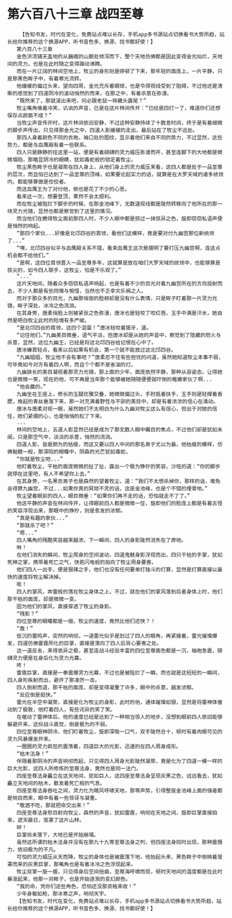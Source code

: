 # 第六百八十三章 战四至尊
        【告知书友，时代在变化，免费站点难以长存，手机app多书源站点切换看书大势所趋，站长给你推荐的这个换源APP，听书音色多、换源、找书都好使！】
       第六百八十三章
       金色洪流铺天盖地的从巍峨的山巅处倾泻而下，整个天地仿佛都是因此变得金光灿烂，天地间的灵力，也是在此时随之变得躁动沸腾。
       而在一片辽阔的林间空地上，牧尘的身形则是停顿了下来，那年轻的面庞上，一片平静，只是那黑色眸子中，有着寒光流转。
       他缓缓的偏过头来，望向四周，金光充斥着眼球，也是令得视线受到了阻碍，不过他还是清晰的感觉到了四道阴冷的波动悄然的而来，在那之中，有着杀意在弥漫。
       “既然来了，那就滚出来吧，何必跟老鼠一样藏头露尾？”
       牧尘嘴角噙着冷笑，讥讽的声音，已是在这片林间传开：“已经是四打一了，难道你们还想保存点颜面不成？”
       当牧尘声音传开时，这片林间依旧安静，不过这种安静持续了十数息时间，终于是有着细微的脚步声传出，只见得那金光之中，四道人影缓缓的走出，最后站在了牧尘不远处。
       那四人身着颜色不同的衣袍，袖口处的图纹，显示着他们来自不同的势力，不过显然，这些势力，都是与血鹰殿有着一些联系。
       四人只是静静的往这里一站，便是有着磅礴的灵力威压弥漫而开，甚至连脚下的大地都是微微塌陷，那略显阴冷的眼睛，犹如毒蛇般的锁定着牧尘。
       牧尘黑色眸子也是凝聚在四人身上，从他们身上的灵力威压来看，这四人都是处于一品至尊的层次，而且怕已达到了一品至尊的顶峰，如果要论起实力的话，就算是在大罗天域的诸多统领内，都能够算做是佼佼者。
       而这血鹰王为了对付他，倒也是花了不少的心思。
       看来这一次，想要登顶，果然不会太顺利。
       而在牧尘被阻拦下脚步的时候，在那金池峰下，无数道视线都是陡然转移向了他所在的那一块灵力光镜，显然也都是察觉到了这里的情况。
       而当他们在瞧得牧尘面前那四人时，不少人眼中都是掠过一抹惊异之色，旋即窃窃私语声便是悄然的响起。
       “那四个家伙...好像是北邙四谷的首领，看他们这模样，竟是要对付九幽宫那位新统领了...”
       “嘿，北邙四谷似乎与血鹰殿关系不错，看来血鹰王这次是摆明了要打压九幽宫啊，连这点机会都不给他们。”
       “是啊，这四位首领晋入一品至尊多年，这就算是放在咱们大罗天域的统领中，也能够算是拔尖的，如今四人联手，这牧尘，怕是不乐观了。”
       “...”
       这片天地间，随着众多窃窃私语声响起，也是有着不少的目光对着九幽宫所在的方向投射而去，不少人都是有些同情与惋惜，当然也不乏幸灾乐祸之人。
       而对于那众多的目光，九幽那俏丽的脸颊却是没有什么表情，只是眸子盯着那一片灵力光镜，眸子深处，冰冷之色流淌。
       在其身旁，唐柔俏脸上则被紧张之色弥漫，唐冰也是轻咬了咬红唇，玉手中满是汗水，她自然是明白牧尘此时的险境有多严峻。
       “是北邙四谷的首领，这四个混蛋！”唐冰轻咬着银牙，道。
       “记住他们。”九幽美目微垂，语气平淡，但唐冰却是从她的声音中，察觉到了隐藏的怒火与杀意，显然，这位九幽王，已经是将这北邙四谷给记恨在心中了。
       唐冰螓首轻点，看来以后如果有机会，第一个就不能放过这北邙四谷。
       “九幽姐姐，牧尘他不会有事吧？”唐柔忍不住有些担忧的问道，虽然她知道牧尘本事不弱，可毕竟如今对方有着四人啊，而且个个都不是省油的灯。
       九幽狭长的美目凝视着那灵力光镜，那上面的少年，面庞依然平静，那种从容姿态，让得她也是微微一笑，现在的他，可不再是当年那个能够被她随随便便就吓倒的稚嫩家伙了啊...
       “他会赢的。”
       九幽坐在王座上，修长的玉腿优雅交叠，她微微偏过头，手肘抵着扶手，玉手则是轻撑着香腮，挽起的青丝垂落下来，那一对充满着野性与不驯的美目中，却是有着浓浓的信心在涌动。
       唐冰与唐柔对视一眼，虽然她们不太明白为什么九幽对牧尘这么有信心，但出于对她的信任，她们紧绷的心，也是悄悄的松了下来。
       ...
       林间的空地上，五道人影显然已经是成为了那无数人眼中瞩目的焦点，不过他们却是犹如未闻，只是那空气中，淡淡的杀意，悄然的流淌。
       四道人影，皆是颇为的枯瘦，而这又要以四人中间的那名男子尤以为最，他枯瘦的模样，仿佛骷髅一般，那深陷的眼瞳中，阴森的光芒犹如毒蛇。
       “你就是牧尘吧...”
       他盯着牧尘，干枯的面庞微微的扯了扯，露出一个极为狰狞的笑容，沙哑的道：“你的脚步就停在这里吧，有人不希望你上去。”
       在其身旁，一名黑衣男子也是森然的望着牧尘，道：“我们不太想杀掉你，那样的话，难免会得罪九幽宫，不过...如果你真的冥顽不灵的话，这座金池峰，也是个不错的埋骨地。”
       牧尘望着眼前的四人，眼目微垂：“如果你们再不走的话，恐怕就走不了了。”
       他这平静的声音在林间传开，让得眼前四人都是微微一怔，旋即他们的脸庞上都是有着古怪的笑容浮现出来，那眼中的狰狞，则是愈发的浓郁。
       “真是有趣的家伙...”
       “那就杀了吧？”
       “嗯...”
       四人嘴角的残酷笑容越来越浓，下一瞬间，四人的身影陡然消失在了原地。
       咻！
       在他们消失的瞬间，牧尘周身的空间波动，四道鬼魅身影浮现而出，四只干枯的手掌，犹如死神之掌，携带着死亡之气，快若闪电般的拍向了牧尘周身要害。
       他们四人一出手，便是狠辣之手，他们也没有任何要单打独斗的打算，显然是打算直接以最快的速度将牧尘解决掉。
       嘭！
       四人的掌风，奔雷般的落在牧尘身体之上，不过，就在他们的掌风落到后者身体上时，他们那干枯的面庞，却是微微一变。
       因为他们的掌风，直接穿透了牧尘的身影。
       “残影？”
       四位至尊的眼瞳都是一缩，牧尘的速度，竟然比他们还快？！
       “轰！”
       低沉的雷鸣声，突然的响彻，一道雷光似乎是划过了四人的眼角，再紧接着，雷光璀璨爆发，四道仿佛雷霆所化的巨掌，直接是落向了四人后背心要害之处。
       这一道反击，来得诡异之极，甚至连战斗经验丰富的四位至尊面色都是一沉，袖袍急震，磅礴灵力便是在身后化为灵力光幕。
       咚！
       雷霆巨掌，直接是一拳震爆灵力光幕，不过也是被阻拦了一瞬，而也就是这短短的一瞬间，四人身形疾射而出，避开了那凌厉一击。
       四人倒射而退，那干枯的面庞，却是变得凝重了许多，眼中的杀意，越发浓郁。
       “反应倒是挺快。”
       雷光在半空中凝聚，直接是化为牧尘的身影，此时的他，通体璀璨如银，显然是将雷神体催动到了极致，他盯着四人，有些诧异的笑了笑。
       在催动了雷神体后，他的速度已经是达到了一种相当惊人的地步，没想到眼前四人依旧能够躲避开来，这份战斗直觉，倒是极为的不弱。
       四位至尊眼神阴冷，他们盯着牧尘，旋即深吸一口气，双手陡然合十，顿时有着肉眼可见的灵力风暴爆发开来。
       一圈圈的灵力疯狂的震荡着，四道巨大的光影，迅速的在四人周身成形。
       “枯木法身！”
       伴随着那阴冷的声音响彻而起，只见得四人周身光影陡然凝聚，竟是化为了四道一模一样的巨大光影，这四人所修炼的至尊法身，竟然也是同一法门。
       四座至尊法身矗立在这天地间，犹如巨人，这四座至尊法身呈现灰黑之色，远远看去，犹如矗立天地间的枯木，散发着死亡般的气息。
       四座至尊法身吞吐之间，灵力化为飓风呼啸天地，那等声势，引得整座金池峰上面的强者都是侧目而来，眼中有着一些惊讶与凝重。
       “敬酒不吃，那就把命交出来！”
       四座至尊法身怒目射向牧尘，森然的声音，犹如雷霆，响彻在天地之间，旋即巨掌直接拍来，遮天蔽日，笼罩了这片山林。
       砰！
       巨掌尚未落下，大地已是开始崩塌。
       虽然这所谓的枯木法身并没有在那九十九等至尊法身之列，但四座法身同时出现，那种震慑力，依旧极为的不凡。
       可怕的灵力威压从天而降，牧尘的身体也是被震落下地，他抬起头来，黑色眸子中倒映着笼罩而来的灰黑巨掌，那嘴角也是有着冰冷之色浮现起来。
       牧尘双掌一旋一握，只见得身后空间扭曲，至尊海呼啸而现，顿时天地间的温度都是在此时暴涨起来，他那一对眸子，也是开始逐渐的变幻颜色。
       “我的命，凭你们这些角色，恐怕还没那资格来收！”
       少年身躯如枪，那冰寒之声，响彻天宇。
       【告知书友，时代在变化，免费站点难以长存，手机app多书源站点切换看书大势所趋，站长给你推荐的这个换源APP，听书音色多、换源、找书都好使！】